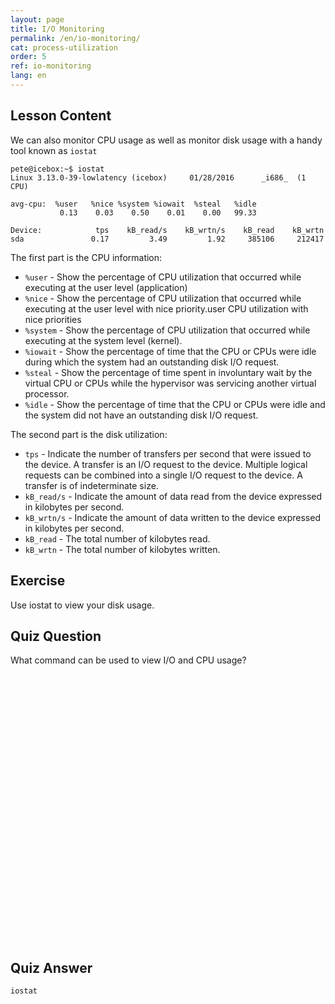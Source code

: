 ```yaml
---
layout: page
title: I/O Monitoring
permalink: /en/io-monitoring/
cat: process-utilization
order: 5
ref: io-monitoring
lang: en
---
```


## Lesson Content

We can also monitor CPU usage as well as monitor disk usage with a handy tool known as `iostat`

```
pete@icebox:~$ iostat
Linux 3.13.0-39-lowlatency (icebox)     01/28/2016      _i686_  (1 CPU)

avg-cpu:  %user   %nice %system %iowait  %steal   %idle
           0.13    0.03    0.50    0.01    0.00   99.33

Device:            tps    kB_read/s    kB_wrtn/s    kB_read    kB_wrtn
sda               0.17         3.49         1.92     385106     212417
```

The first part is the CPU information:

* `%user` - Show the percentage of CPU utilization that occurred while executing at the user level (application)
* `%nice` - Show the percentage of CPU utilization that occurred while executing at the user level with nice priority.user CPU utilization with nice priorities
* `%system` - Show the percentage of CPU utilization that occurred while executing at the system level (kernel).
* `%iowait` - Show the percentage of time that the CPU or CPUs were idle during which the system had an outstanding disk I/O request.
* `%steal` - Show the percentage of time spent in involuntary wait by the virtual CPU or CPUs while the hypervisor was servicing another virtual processor.
* `%idle` - Show the percentage of time that the CPU or CPUs were idle and the system did not have an outstanding disk I/O request.

The second part is the disk utilization:

* `tps` - Indicate the number of transfers per second that were issued to the device. A transfer is an I/O request to the device. Multiple logical requests can be combined into a single I/O request to the device. A transfer is of indeterminate size.
* `kB_read/s` - Indicate the amount of data read from the device expressed in kilobytes per second.
* `kB_wrtn/s` - Indicate the amount of data written to the device expressed in kilobytes per second.
* `kB_read` - The total number of kilobytes read.
* `kB_wrtn` - The total number of kilobytes written.

## Exercise

Use iostat to view your disk usage.

## Quiz Question

What command can be used to view I/O and CPU usage?  
<br /><br /><br /><br /><br /><br /><br /><br /><br /><br /><br /><br /><br /><br /><br /><br /><br /><br /><br /><br /><br /><br /><br /><br /><br /><br /> 
## Quiz Answer

`iostat`